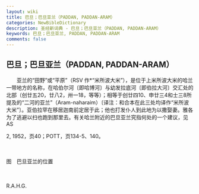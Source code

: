 ```yaml
---
layout: wiki
title: 巴旦；巴旦亚兰（PADDAN, PADDAN-ARAM）
categories: NewBibleDictionary
description: 圣经新词典 - 巴旦；巴旦亚兰（PADDAN, PADDAN-ARAM）
keywords: 巴旦；巴旦亚兰, PADDAN, PADDAN-ARAM
comments: false
---
```


## 巴旦；巴旦亚兰（PADDAN, PADDAN-ARAM）

　　亚兰的“田野”或“平原”（RSV 作*“米所波大米”），是位于上米所波大米的哈兰一带地方的名称，在哈伯尔河〔即哈博河〕与幼发拉底河〔即伯拉大河〕交汇处的北部（创廿五20，廿八2，卅一18，等等）；相等于创廿四10、申廿三4和士三8所提及的“二河的亚兰”（Aram-naharaim）〔译注：和合本在此三处均译作“米所波大米”〕。亚伯拉罕在移居迦南前定居于此；他也打发仆人到此地为以撒娶妻。雅各为了逃避以扫也跑到那里去。有关哈兰附近的巴旦亚兰究指何处的一个建议，见 AS

2, 1952，页40；POTT，页134-5、140。

　





图　巴旦亚兰的位置

　

R.A.H.G.








